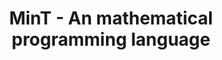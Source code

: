 ---
layout: post
title: MinT - An mathematical programming language
excerpt: An easy to use mathematical programming languages supports Combinatircs,Calculus,Big numbers, graphs, matrices and many more
categories: ['projects']
tags: ['math','programming language','calculus','combinatrics','matrices']
---
